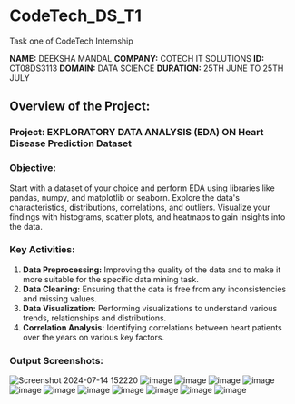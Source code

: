 # CodeTech_DS_T1
Task one of CodeTech Internship

**NAME:** DEEKSHA MANDAL
**COMPANY:** COTECH IT SOLUTIONS
**ID:** CT08DS3113
**DOMAIN:** DATA SCIENCE
**DURATION:** 25TH JUNE TO 25TH JULY 

## Overview of the Project: 

### Project: EXPLORATORY DATA ANALYSIS (EDA) ON Heart Disease Prediction Dataset

### Objective: 
Start with a dataset of your choice and perform EDA using libraries like pandas, numpy, and matplotlib or seaborn. Explore the data's characteristics, distributions, correlations, and outliers. Visualize your findings with histograms, scatter plots, and heatmaps to gain insights into the data.

### Key Activities:
1. **Data Preprocessing:** Improving the quality of the data and to make it more suitable for the specific data mining task.
2. **Data Cleaning:** Ensuring that the data is free from any inconsistencies and missing values.
3. **Data Visualization:** Performing visualizations to understand various trends, relationships and distributions.
4. **Correlation Analysis:** Identifying correlations between heart patients over the years on various key factors.

### Output Screenshots:
![Screenshot 2024-07-14 152220](https://github.com/user-attachments/assets/5af0459d-b008-449e-8acb-a7340b1eda9b)
![image](https://github.com/user-attachments/assets/797c8bec-55eb-47f2-b428-95197746bd76)
![image](https://github.com/user-attachments/assets/58b2beff-edc6-481c-a6a4-aa56b8acdaa1)
![image](https://github.com/user-attachments/assets/62a4dc7f-bef7-4d63-bfd4-3d12edb15f99)
![image](https://github.com/user-attachments/assets/418e27a8-4305-48cd-ad8b-c71b5f7cd01b)
![image](https://github.com/user-attachments/assets/a14a299a-e9c5-4760-97eb-67adfea61a2c)
![image](https://github.com/user-attachments/assets/30bb8f9a-d406-497d-a64c-356ecb007356)
![image](https://github.com/user-attachments/assets/a23efe88-8aeb-44f2-a6d6-3c92b702a127)
![image](https://github.com/user-attachments/assets/13bf0cdf-cb3a-4894-9051-a187a54df31a)
![image](https://github.com/user-attachments/assets/5270e38f-064a-41a9-a233-2675876371de)
![image](https://github.com/user-attachments/assets/3ffa68ec-f193-4581-90db-f0db92ef9c78)
![image](https://github.com/user-attachments/assets/3a724bb7-8723-46ad-a6d8-4c6b2dd80f08)












